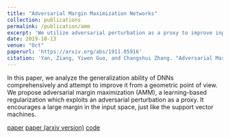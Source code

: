 ```yaml
---
title: "Adversarial Margin Maximization Networks"
collection: publications
permalink: /publication/amm
excerpt: 'We utilize adversarial perturbation as a proxy to improve input space margin of DNN'
date: 2019-10-13
venue: "Oct"
paperurl: 'https://arxiv.org/abs/1911.05916'
citation: 'Yan, Ziang, Yiwen Guo, and Changshui Zhang. "Adversarial Margin Maximization Networks." PAMI 2019.'
---
```

In this paper, we analyze the generalization ability of DNNs comprehensively and attempt to improve it from a geometric point of view.
We propose adversarial margin maximization (AMM), a learning-based regularization which exploits an adversarial perturbation as a proxy. 
It encourages a large margin in the input space, just like the support vector machines.

[paper](https://ieeexplore.ieee.org/document/8877866) [paper (arxiv version)](https://arxiv.org/abs/1911.05916) [code](https://github.com/ZiangYan/amm.pytorch)

